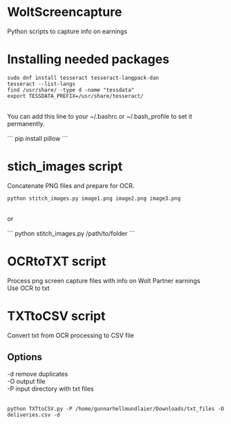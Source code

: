 # WoltScreencapture
Python scripts to capture info on earnings<br>

# Installing needed packages 
```
sudo dnf install tesseract tesseract-langpack-dan
tesseract --list-langs
find /usr/share/ -type d -name "tessdata"
export TESSDATA_PREFIX=/usr/share/tesseract/
```
<br>
You can add this line to your ~/.bashrc or ~/.bash_profile to set it permanently.<br>
<br>
```
pip install pillow 
```


# stich_images script
Concatenate PNG files and prepare for OCR.<br>
```
python stitch_images.py image1.png image2.png image3.png
```
<br>
or <br>
<br>
```
python stitch_images.py /path/to/folder 
```


# OCRtoTXT script
Process png screen capture files with info on Wolt Partner earnings<br>
Use OCR to txt<br>

# TXTtoCSV script
Convert txt from OCR processing to CSV file<br>

## Options
-d remove duplicates<br>
-O output file<br>
-P input directory with txt files<br>
<br>
``` 
python TXTtoCSV.py -P /home/gunnarhellmundlaier/Downloads/txt_files -O deliveries.csv -d
```
